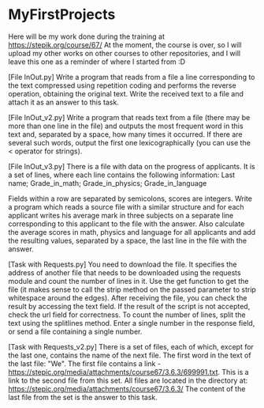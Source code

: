 # MyFirstProjects

Here will be my work done during the training at https://stepik.org/course/67/
At the moment, the course is over, so I will upload my other works on other courses to other repositories, and I will leave this one as a reminder of where I started from :D

[File InOut.py]
Write a program that reads from a file a line corresponding to the text compressed using repetition coding and performs the reverse operation, obtaining the original text.
Write the received text to a file and attach it as an answer to this task.

[File InOut_v2.py]
Write a program that reads text from a file (there may be more than one line in the file) and outputs the most frequent word in this text and, separated by a space, how many times it occurred. If there are several such words, output the first one lexicographically (you can use the < operator for strings).

[File InOut_v3.py]
There is a file with data on the progress of applicants. It is a set of lines, where each line contains the following information:
Last name; Grade_in_math; Grade_in_physics; Grade_in_language

Fields within a row are separated by semicolons, scores are integers.
Write a program which reads a source file with a similar structure and for each applicant writes his average mark in three subjects on a separate line corresponding to this applicant to the file with the answer.
Also calculate the average scores in math, physics and language for all applicants and add the resulting values, separated by a space,
the last line in the file with the answer.

[Task with Requests.py]
You need to download the file. It specifies the address of another file that needs to be downloaded using the requests module and count the number of lines in it.
Use the get function to get the file (it makes sense to call the strip method on the passed parameter to strip whitespace around the edges).
After receiving the file, you can check the result by accessing the text field. If the result of the script is not accepted, check the url field for correctness. To count the number of lines, split the text using the splitlines method.
Enter a single number in the response field, or send a file containing a single number.

[Task with Requests_v2.py]
There is a set of files, each of which, except for the last one, contains the name of the next file.
The first word in the text of the last file: "We".
The first file contains a link - https://stepic.org/media/attachments/course67/3.6.3/699991.txt.
This is a link to the second file from this set.
All files are located in the directory at:
https://stepic.org/media/attachments/course67/3.6.3/
The content of the last file from the set is the answer to this task.
